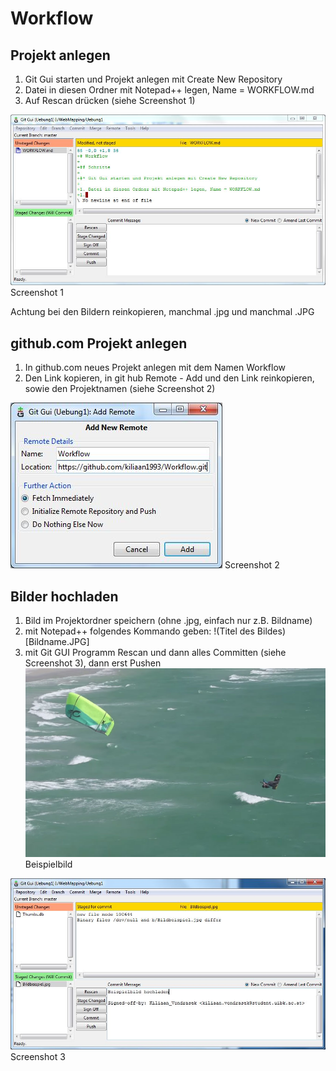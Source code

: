 # Workflow

## Projekt anlegen

1. Git Gui starten und Projekt anlegen mit Create New Repository
1. Datei in diesen Ordner mit Notepad++ legen, Name = WORKFLOW.md
1. Auf Rescan drücken (siehe Screenshot 1)

![Screenshot 1](Screenshot1.JPG)
Screenshot 1

Achtung bei den Bildern reinkopieren, manchmal .jpg und manchmal .JPG

## github.com Projekt anlegen

1. In github.com neues Projekt anlegen mit dem Namen Workflow
1. Den Link kopieren, in git hub Remote - Add und den Link reinkopieren, sowie den Projektnamen (siehe Screenshot 2)

![Screenshot 2](Screenshot2.JPG)
Screenshot 2

## Bilder hochladen

1. Bild im Projektordner speichern (ohne .jpg, einfach nur z.B. Bildname)
1. mit Notepad++ folgendes Kommando geben: !(Titel des Bildes)[Bildname.JPG]
1. mit Git GUI Programm Rescan und dann alles Committen (siehe Screenshot 3), dann erst Pushen
![Beispielbild](Bildbeispiel1.JPG)
Beispielbild

![Screenshot 3](Screenshot3.JPG)
Screenshot 3